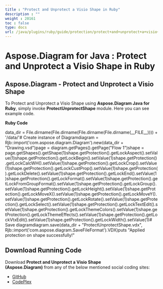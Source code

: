```yaml
---
title : "Protect and Unprotect a Visio Shape in Ruby" 
description : "" 
weight : 20161 
toc : false
type: docs
url: /java/plugins/ruby/guide/protection/protect+and+unprotect+a+visio+shape+in+ruby/
---
```


# Aspose.Diagram for Java : Protect and Unprotect a Visio Shape in Ruby


## Aspose.Diagram - Protect and Unprotect a Visio Shape

To Protect and Unprotect a Visio Shape using **Aspose.Diagram Java for Ruby**, simply invoke **ProtectUnprotectShape** module. Here you can see example code.

**Ruby Code**

data\_dir = File.dirname(File.dirname(File.dirname(File.dirname(\_\_FILE\_\_)))) + '/data/'# Create instance of Diagramdiagram = Rjb::import('com.aspose.diagram.Diagram').new(data\_dir + "Drawing.vsd")page = diagram.getPages().getPage("Flow 1")shape = page.getShapes().getShape(1)shape.getProtection().getLockAspect().setValue(1)shape.getProtection().getLockBegin().setValue(1)shape.getProtection().getLockCalcWH().setValue(1)shape.getProtection().getLockCrop().setValue(1)shape.getProtection().getLockCustProp().setValue(1)shape.getProtection().getLockDelete().setValue(1)shape.getProtection().getLockEnd().setValue(1)shape.getProtection().getLockFormat().setValue(1)shape.getProtection().getLockFromGroupFormat().setValue(1)shape.getProtection().getLockGroup().setValue(1)shape.getProtection().getLockHeight().setValue(1)shape.getProtection().getLockMoveX().setValue(1)shape.getProtection().getLockMoveY().setValue(1)shape.getProtection().getLockRotate().setValue(1)shape.getProtection().getLockSelect().setValue(1)shape.getProtection().getLockTextEdit().setValue(1)shape.getProtection().getLockThemeColors().setValue(1)shape.getProtection().getLockThemeEffects().setValue(1)shape.getProtection().getLockVtxEdit().setValue(1)shape.getProtection().getLockWidth().setValue(1)# Save diagramdiagram.save(data\_dir + "ProtectUnprotectShape.vdx", Rjb::import('com.aspose.diagram.SaveFileFormat').VDX)puts "Applied protection on shape successfully!"

## Download Running Code

Download **Protect and Unprotect a Visio Shape (Aspose.Diagram)** from any of the below mentioned social coding sites:

*   [GitHub](https://github.com/asposediagram/Aspose.Diagram-for-Java/blob/master/Plugins/Aspose_Diagram_Java_for_Ruby/lib/asposediagramjava/Protection/protectunprotectshape.rb)
*   [CodePlex](https://asposediagramjavaruby.codeplex.com/SourceControl/latest#lib/asposediagramjava/Protection/protectunprotectshape.rb)

